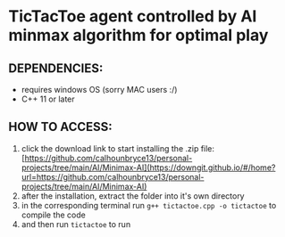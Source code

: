 # TicTacToe agent controlled by AI minmax algorithm for optimal play


## DEPENDENCIES:
* requires windows OS (sorry MAC users :/)
* C++ 11 or later

## HOW TO ACCESS:

1. click the download link to start installing the .zip file: [https://github.com/calhounbryce13/personal-projects/tree/main/AI/Minimax-AI](https://downgit.github.io/#/home?url=https://github.com/calhounbryce13/personal-projects/tree/main/AI/Minimax-AI)
2. after the installation, extract the folder into it's own directory
3. in the corresponding terminal run `g++ tictactoe.cpp -o tictactoe` to compile the code
4. and then run `tictactoe` to run
